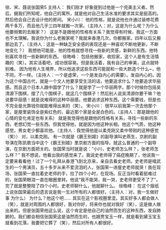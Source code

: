 徐、宋、聂说张国荣5
  主持人：  我们刚才 好象提到过他是一个完美主义者。然后，据我们所知呢，他自己的寓所，就是他对自己生活水准的要求其实是挺高的。然后他会自己去设计他的房间。   宋小川： 他的性格，就是说他也许通过装修花费两千多万，而且他几乎三四年就搬一次家。（主持人：对，这是为什么呢？为什么他要频繁的去搬家？） 这是不是跟他的性格有关系？我觉得有时候，我这一方面也不太理解。我说你为什么老搬家呢？我就来香港几次，你都搬家。四年以后又搬那边去了。（主持人：这是一种缺乏安全感的表现还是一种喜欢不断地更新，不断地变化？） 我想他可能是，他的性格就想寻找一些新的灵感，新鲜的东西。他特别喜欢寻找一些新鲜的东西。      徐皓峰：  包括他搬家，收拾家，这个人是有生活情趣的（笑）。其实活着吧，成功很容易。但是我活着，我有自己的审美，这点就特别难。 因为他有人生境界，所以他追求这些东西可能就和一些大款造个什么~，他不同，不一样。（主持人：一个是虚荣，一个是发自内心的需要）。发自内心的。因为这个中国古代，就是一个文人他要享受生活的话，他要追求什么？他要追求华丽感。而且这个日本人跟中国学了什么？就是学了一个华丽两字。那个时候你包括吴清源下围棋，摆了几个围棋子，就这几个围棋子！然后别人说吴清源你要干嘛？他说要华丽感！就是说难得的这种华丽感。他要追求这种东西。这个需要钱，但是也不完全是光靠钱你就能堆得出来的（笑）。      宋小川：  很早以前我第一次去他那个家，是屋里装饰全是紫红色的，最近那个家是全是白色的。（主持人：那是跟他的心情的变化肯定也有关系） 就是我觉得他是跟他的性格有关系，寻找一些新的东西，老想幻觉一些东西。但我觉得他，就是因为他这种长相，他这个气质，他这种感觉，男女老少都喜欢他。（主持人：我觉得他是以柔克刚又柔中带刚的这种感觉（笑）） 对，以柔克刚。 有一次就是《霸王别姬》的副导演叫史燕生，京剧的副导演在陈凯歌当中这个《霸王别姬》里京剧方面的指导。就这么普通的一个副导演，在京剧方面把关的。张国荣当时就是说：“小川，史老师怎么样？，张老师怎么样？” 我不想说，他看出我的感觉来了。我说史老师得了癌症晚期了，他说我一定要来看看他！过了一个礼拜从香港飞到北京来，亲自去看史老师。史老师是唱武生的一个男演员，五十多岁从来不爱流泪的人，张国荣一进屋史老师就哭！我在现场，张国荣一直拉着史老师的手，拉了四个小时，在现场。反正当时看着挺难过的，张国荣眼泪一直在眼圈里转。他说“我不能哭，我一哭，史老师更受不了了”。完了就是整整陪了四个小时。史老师聊什么，他就聊什么。     徐皓峰：  在这个报纸上说张国荣最后的遗言说是我一生对所有的人都很好。（主持人：对，我一生做好事 为什么） 为什么？他这个吧…… 其实在这个影视圈里混，其实好多人都会做人（笑），就是对周围的人都很好，我对你好，将来你也就对我好（笑），这是做人做出来的。但是张国荣他这么说，这个肯定是他自己的油然而生的这种东西，发自肺腑的。我们都会相信张国荣这是油然而生的，也跟贾宝玉一样，就是看到黛玉宝玉就看到花落，我要把它葬了（笑），然后对所有人都很好。 
